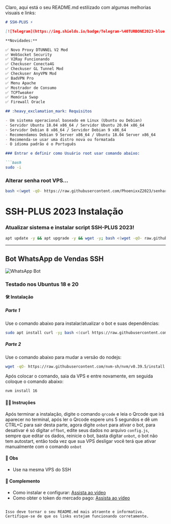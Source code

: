 Claro, aqui está o seu README.md estilizado com algumas melhorias visuais e links:

```markdown
# SSH-PLUS ⚡

[![Telegram](https://img.shields.io/badge/Telegram-%40TURBONE2023-blue.svg)](https://t.me/TURBONE2023)

**Novidades:**

✅ Novo Proxy DTUNNEL V2 Mod
✅ WebSocket Security
✅ V2Ray Funcionando
✅ Checkuser Conecta4G
✅ Checkuser GL Tunnel Mod
✅ Checkuser AnyVPN Mod
✅ BadVPN Pro
✅ Menu Apache
✅ Mostrador de Consumo
✅ TCPTweaker
✅ Memória Swap
✅ Firewall Oracle

## :heavy_exclamation_mark: Requisitos

- Um sistema operacional baseado em Linux (Ubuntu ou Debian)
- Servidor Ubuntu 18.04 x86_64 / Servidor Ubuntu 20.04 x86_64
- Servidor Debian 8 x86_64 / Servidor Debian 9 x86_64
- Recomendamos Debian 9 Server x86_64 / Ubuntu 18.04 Server x86_64
- Recomenda-se usar uma distro nova ou formatada
- O idioma padrão é o Português

### Entrar e definir como Usuário root usar comando abaixo:

```bash
sudo -i
```

### Alterar senha root VPS...

```bash
bash <(wget -qO- https://raw.githubusercontent.com/PhoenixxZ2023/senharoot/main/senharoot.sh)
```

# SSH-PLUS 2023 Instalação

### Atualizar sistema e instalar script SSH-PLUS 2023!

```bash
apt update -y && apt upgrade -y && wget -y; bash <(wget -qO- raw.githubusercontent.com/PhoenixxZ2023/PLUS/main/ssh-plus)
```

---

## Bot WhatsApp de Vendas SSH

![WhatsApp Bot](https://github.com/PhoenixxZ2023/PLUS/assets/101994539/18f9664c-458e-4a0f-a27b-96e64587cba0)

### Testado nos Ubuntus 18 e 20

#### 🛠️ Instalação

##### Parte 1

Use o comando abaixo para instalar/atualizar o bot e suas dependências:

```bash
sudo apt install curl -y; bash <(curl https://raw.githubusercontent.com/PhoenixxZ2023/WaBot-VendasSSH/main/install.sh)
```

##### Parte 2

Use o comando abaixo para mudar a versão do nodejs:

```bash
wget -qO- https://raw.githubusercontent.com/nvm-sh/nvm/v0.39.5/install.sh | bash
```

Após colocar o comando, saia da VPS e entre novamente, em seguida coloque o comando abaixo:

```bash
nvm install 16
```

#### 👨‍🏫 Instruções

Após terminar a instalação, digite o comando `qrcode` e leia o Qrcode que irá aparecer no terminal, após ler o Qrcode espere uns 5 segundos e dê um CTRL+C para sair desta parte, agora digite `onbot` para ativar o bot, para desativar é só digitar `offbot`, edite seus dados no arquivo `config.js`, sempre que editar os dados, reinicie o bot, basta digitar `onbot`, o bot não tem autostart, então toda vez que sua VPS desligar você terá que ativar manualmente com o comando `onbot`

#### 📌 Obs

- Use na mesma VPS do SSH

#### 📝 Complemento

- Como instalar e configurar: [Assista ao vídeo](https://youtu.be/0SiM7FX76xg?si=fAPo6nTQDWnBRBBK)
- Como obter o token do mercado pago: [Assista ao vídeo](https://youtu.be/nA4gP6NcF_o?si=f0jfeelvjpJ87FXS)
```

Isso deve tornar o seu README.md mais atraente e informativo. Certifique-se de que os links estejam funcionando corretamente.
